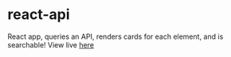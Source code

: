 # react-api

React app, queries an API, renders cards for each element, and is searchable!
View live <a href="https://leandrar.github.io/react-api/"> here </a>
